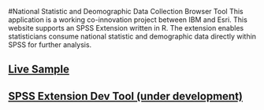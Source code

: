 #National Statistic and Deomographic Data Collection Browser Tool
This application is a working co-innovation project between IBM and Esri.  This website supports an SPSS Extension written in R.  The extension enables statisticians consume national statistic and demographic data directly within SPSS for further analysis.

## [Live Sample](http://esri.github.io/developer-support/web-js/data-collection-brower-natstat/index.html)
## [SPSS Extension Dev Tool (under development)](http://esri.github.io/developer-support/web-js/data-collection-browser-natstat/index.html)
